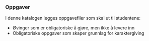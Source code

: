 ### Oppgaver

I denne katalogen legges oppgavefiler som skal ut til studentene:
- Øvinger som er obligatoriske å gjøre, men ikke å levere inn
- Obligatoriske oppgaver som skaper grunnlag for karaktergiving

